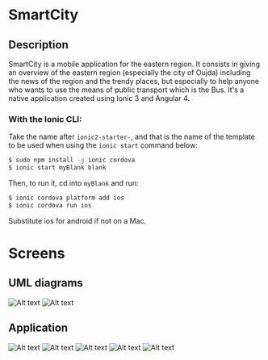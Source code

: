# SmartCity

## Description

SmartCity is a mobile application for the eastern region. It consists in giving an overview of the eastern region (especially the city of Oujda) including the news of the region and the trendy places, but especially to help anyone who wants to use the means of public transport which is the Bus.
It's a native application created using Ionic 3 and Angular 4.

### With the Ionic CLI:

Take the name after `ionic2-starter-`, and that is the name of the template to be used when using the `ionic start` command below:

```bash
$ sudo npm install -g ionic cordova
$ ionic start myBlank blank
```

Then, to run it, cd into `myBlank` and run:

```bash
$ ionic cordova platform add ios
$ ionic cordova run ios
```

Substitute ios for android if not on a Mac.

# Screens

## UML diagrams

![Alt text](https://drive.google.com/uc?export=view&id=1UbPZ4rubAjrTZTA2LVvtwuTMqIkWMcE0 "Use Case")
![Alt text](https://drive.google.com/uc?export=view&id=1TtNvS5Y42p-CaM1nu9Xw9RN5FM4u3rde "Sequence diagram")

## Application

![Alt text](https://drive.google.com/uc?export=view&id=1N2YgXG3NIU0oXh2WtFEtVfPMuUUSYqKh "Welcome tutorial")
![Alt text](https://drive.google.com/uc?export=view&id=1HWMQnpmAFK6FOy-8J79r9w7X74IP1EYR "Menu")
![Alt text](https://drive.google.com/uc?export=view&id=1zgCOIRjLWNkQm7X_xeDFHj1MhWWKOMln "Contacts")
![Alt text](https://drive.google.com/uc?export=view&id=1nTRgiNh1IeIRN2qtA2mwOjqpVWhNsnYa "City news")
![Alt text](https://drive.google.com/uc?export=view&id=1j2j-OrPEE915E-FX0Qd_pxXl-bRD9_0g "Stations for a specific line between two locations")




